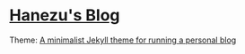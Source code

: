 # [Hanezu's Blog](https://hanezu.github.io/)

Theme: [A minimalist Jekyll theme for running a personal blog](https://lenpaul.github.io/Lagrange/)